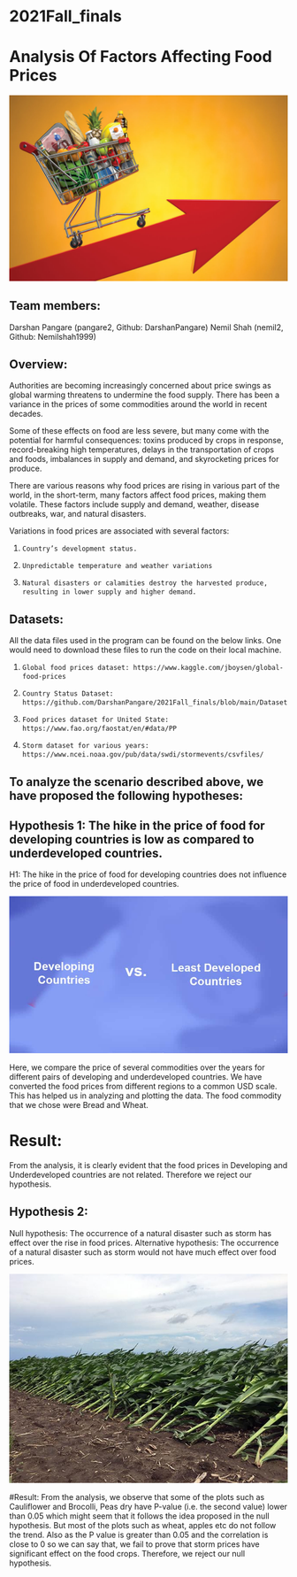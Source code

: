 # 2021Fall_finals
# Analysis Of Factors Affecting Food Prices

![](Images/GroceryInflation.jpeg)

## Team members: 

Darshan Pangare (pangare2, Github: DarshanPangare)
Nemil Shah (nemil2, Github: Nemilshah1999)


## Overview: 

Authorities are becoming increasingly concerned about price swings as global warming threatens to undermine the food supply. There has been a variance in the prices of some commodities around the world in recent decades. 

Some of these effects on food are less severe, but many come with the potential for harmful consequences: toxins produced by crops in response, record-breaking high temperatures, delays in the transportation of crops and foods, imbalances in supply and demand, and skyrocketing prices for produce.

There are various reasons why food prices are rising in various part of the world, in the short-term, many factors affect food prices, making them volatile. These factors include supply and demand, weather, disease outbreaks, war, and natural disasters.



Variations in food prices are associated with several factors:

1.     Country’s development status.

2.     Unpredictable temperature and weather variations

3.     Natural disasters or calamities destroy the harvested produce, resulting in lower supply and higher demand.



## Datasets:

All the data files used in the program can be found on the below links. One would need to download these files to run the code on their local machine.

1.     Global food prices dataset: https://www.kaggle.com/jboysen/global-food-prices

2.     Country Status Dataset: https://github.com/DarshanPangare/2021Fall_finals/blob/main/Dataset/Country_status_price.xlsx

3.     Food prices dataset for United State: https://www.fao.org/faostat/en/#data/PP

4.     Storm dataset for various years: https://www.ncei.noaa.gov/pub/data/swdi/stormevents/csvfiles/



## To analyze the scenario described above, we have proposed the following hypotheses:

## Hypothesis 1: The hike in the price of food for developing countries is low as compared to underdeveloped countries.

H1: The hike in the price of food for developing countries does not influence the price of food in underdeveloped countries.


![](Images/1developing_under.jpeg)

Here, we compare the price of several commodities over the years for different pairs of developing and underdeveloped countries. We have converted the food prices from different regions to a common USD scale. This has helped us in analyzing and plotting the data. The food commodity that we chose were Bread and Wheat. 



# Result:

From the analysis, it is clearly evident that the food prices in Developing and Underdeveloped countries are not related.
Therefore we reject our hypothesis.


## Hypothesis 2: 
Null hypothesis: The occurrence of a natural disaster such as storm has effect over the rise in food prices.
Alternative hypothesis: The occurrence of a natural disaster such as storm would not have much effect over food prices.

![](Images/storm.jpeg)

#Result:
From the analysis, we observe that some of the plots such as Cauliflower and Brocolli, Peas dry have P-value (i.e. the second value) lower than 0.05 which might seem that it follows the idea proposed in the null hypothesis. But most of the plots such as wheat, apples etc do not follow the trend. Also as the P value is greater than 0.05 and the correlation is close to 0 so we can say that, we fail to prove that storm prices have significant effect on the food crops.
Therefore, we reject our null hypothesis.

